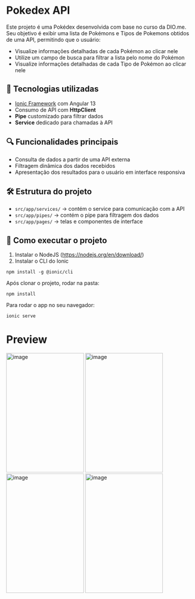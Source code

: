 # Pokedex API 
Este projeto é uma Pokédex desenvolvida com base no curso da DIO.me.
Seu objetivo é exibir uma lista de Pokémons e Tipos de Pokemons obtidos de uma API, permitindo que o usuário:
- Visualize informações detalhadas de cada Pokémon ao clicar nele
- Utilize um campo de busca para filtrar a lista pelo nome do Pokémon
- Visualize informações detalhadas de cada Tipo de Pokémon ao clicar nele

## 📌 Tecnologias utilizadas
- [Ionic Framework](https://ionicframework.com/) com Angular 13
- Consumo de API com **HttpClient**
- **Pipe** customizado para filtrar dados
- **Service** dedicado para chamadas à API

## 🔍 Funcionalidades principais
- Consulta de dados a partir de uma API externa
- Filtragem dinâmica dos dados recebidos
- Apresentação dos resultados para o usuário em interface responsiva

## 🛠 Estrutura do projeto
- `src/app/services/` → contém o service para comunicação com a API
- `src/app/pipes/` → contém o pipe para filtragem dos dados
- `src/app/pages/` → telas e componentes de interface

## 🚀 Como executar o projeto
1. Instalar o NodeJS (https://nodejs.org/en/download/) 
2. Instalar o CLI do Ionic
```
npm install -g @ionic/cli
```

Após clonar o projeto, rodar na pasta:
```
npm install
```

Para rodar o app no seu navegador:
```
ionic serve
```

# Preview
<img width="208" height="320" alt="image" src="https://github.com/user-attachments/assets/a8af8817-840e-4a54-b700-1b935463cc44" />
<img width="208" height="320" alt="image" src="https://github.com/user-attachments/assets/3497dfb3-e6ed-4806-9ee5-adaa5c0789f1" />
<img width="208" height="320" alt="image" src="https://github.com/user-attachments/assets/f71a2d47-63fd-4854-92c7-36d9eea26355" />
<img width="208" height="320" alt="image" src="https://github.com/user-attachments/assets/5cfced4a-63e8-4a3c-a22e-e401ac74515b" />
